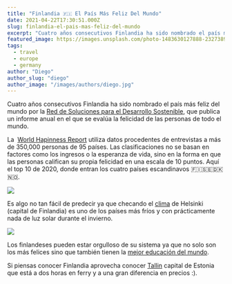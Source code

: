 ```yaml
---
title: "Finlandia 🇫🇮 El País Más Feliz Del Mundo"
date: 2021-04-22T17:30:51.000Z
slug: finlandia-el-pais-mas-feliz-del-mundo
excerpt: "Cuatro años consecutivos Finlandia ha sido nombrado el país más feliz del mundo por la Red de Soluciones para el Desarrollo Sostenible [https://es.wikipedia.org..."
featured_image: https://images.unsplash.com/photo-1483630127888-2327389638e7?crop=entropy&cs=tinysrgb&fit=max&fm=jpg&ixid=MnwxMTc3M3wwfDF8c2VhcmNofDExfHxmaW5sYW5kfGVufDB8fHx8MTYxOTExMjM3MQ&ixlib=rb-1.2.1&q=80&w=2000
tags:
  - travel
  - europe
  - germany
author: "Diego"
author_slug: "diego"
author_image: "/images/authors/diego.jpg"
---
```


Cuatro años consecutivos Finlandia ha sido nombrado el país más feliz del mundo por la [Red de Soluciones para el Desarrollo Sostenible](https://es.wikipedia.org/wiki/Red_de_Soluciones_para_el_Desarrollo_Sostenible), que publica un informe anual en el que se evalúa la felicidad de las personas de todo el mundo.

La  [World Hapinness Report](https://happiness-report.s3.amazonaws.com/2021/WHR+21.pdf) utiliza datos procedentes de entrevistas a más de 350,000 personas de 95 países. Las clasificaciones no se basan en factores como los ingresos o la esperanza de vida, sino en la forma en que las personas califican su propia felicidad en una escala de 10 puntos. Aquí el top 10 de 2020, donde entran los cuatro países escandinavos 🇫🇮🇸🇪🇩🇰🇳🇴.

![](/lavacacion/images/felicidad_paises.jpg)

Es algo no tan fácil de predecir ya que checando el [clima](https://es.wikipedia.org/wiki/Helsinki#Clima) de Helsinki (capital de Finlandia) es uno de los países más fríos y con prácticamente nada de luz solar durante el invierno.

![](/lavacacion/images/temperaturaHelsinki.jpg)

Los finlandeses pueden estar orgulloso de su sistema ya que no solo son los más felices sino que también tienen la [mejor educación del mundo](https://www.bbc.com/mundo/noticias-41232085).  
  
Si piensas conocer Finlandia aprovecha conocer [Tallin](https://es.wikipedia.org/wiki/Tallin) capital de Estonia que está a dos horas en ferry y a una gran diferencia en precios :).